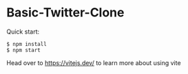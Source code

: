 # Basic-Twitter-Clone


Quick start:

```
$ npm install
$ npm start
````

Head over to https://vitejs.dev/ to learn more about using vite
